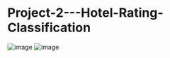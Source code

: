# Project-2---Hotel-Rating-Classification
![image](https://user-images.githubusercontent.com/99848899/213462433-3761e9d9-ccc5-4949-a5b2-8b513c2ed8bc.png)
![image](https://user-images.githubusercontent.com/99848899/213462496-5ec83f0b-bd31-4d97-96a3-b734346de548.png)
